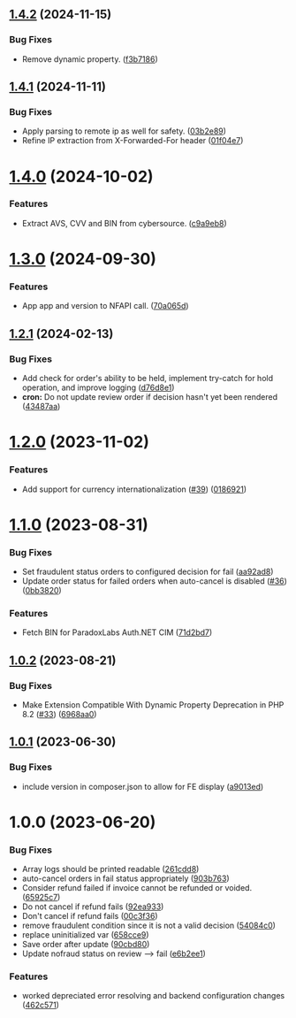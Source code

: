 ## [1.4.2](https://github.com/Nofraud/nofraud_connect/compare/v1.4.1...v1.4.2) (2024-11-15)


### Bug Fixes

* Remove dynamic property. ([f3b7186](https://github.com/Nofraud/nofraud_connect/commit/f3b7186b6acb074ae3ec4938839b21d4730891cd))

## [1.4.1](https://github.com/Nofraud/nofraud_connect/compare/v1.4.0...v1.4.1) (2024-11-11)


### Bug Fixes

* Apply parsing to remote ip as well for safety. ([03b2e89](https://github.com/Nofraud/nofraud_connect/commit/03b2e89f7623b962bce0576bf1150af22c38e747))
* Refine IP extraction from X-Forwarded-For header ([01f04e7](https://github.com/Nofraud/nofraud_connect/commit/01f04e7425ef900da11bfefd79632743535058ef))

# [1.4.0](https://github.com/Nofraud/nofraud_connect/compare/v1.3.0...v1.4.0) (2024-10-02)


### Features

* Extract AVS, CVV and BIN from cybersource. ([c9a9eb8](https://github.com/Nofraud/nofraud_connect/commit/c9a9eb89bc63fef931f6dc22f9725ffc86b3cd74))

# [1.3.0](https://github.com/Nofraud/nofraud_connect/compare/v1.2.1...v1.3.0) (2024-09-30)


### Features

* App app and version to NFAPI call. ([70a065d](https://github.com/Nofraud/nofraud_connect/commit/70a065d32a850a9d2ccf0b1b1a5b38d359cae8e8))

## [1.2.1](https://github.com/Nofraud/nofraud_connect/compare/v1.2.0...v1.2.1) (2024-02-13)


### Bug Fixes

* Add check for order's ability to be held, implement try-catch for hold operation, and improve logging ([d76d8e1](https://github.com/Nofraud/nofraud_connect/commit/d76d8e1483bd7db89d2ef4e5d36fe2123cda512d))
* **cron:** Do not update review order if decision hasn't yet been rendered ([43487aa](https://github.com/Nofraud/nofraud_connect/commit/43487aa5c02bf7a9be7f3bb16aa86c61af130c23))

# [1.2.0](https://github.com/Nofraud/nofraud_connect/compare/v1.1.0...v1.2.0) (2023-11-02)


### Features

* Add support for currency internationalization ([#39](https://github.com/Nofraud/nofraud_connect/issues/39)) ([0186921](https://github.com/Nofraud/nofraud_connect/commit/01869215d33d9675501296d4c30cb28e3b0ae8eb))

# [1.1.0](https://github.com/Nofraud/nofraud_connect/compare/v1.0.2...v1.1.0) (2023-08-31)


### Bug Fixes

* Set fraudulent status orders to configured decision for fail ([aa92ad8](https://github.com/Nofraud/nofraud_connect/commit/aa92ad8e3068e9d9b55d3dbc3e7620bf63829558))
* Update order status for failed orders when auto-cancel is disabled ([#36](https://github.com/Nofraud/nofraud_connect/issues/36)) ([0bb3820](https://github.com/Nofraud/nofraud_connect/commit/0bb3820e3cc4442ea133406a94cdf711f6a7c550))


### Features

* Fetch BIN for ParadoxLabs Auth.NET CIM ([71d2bd7](https://github.com/Nofraud/nofraud_connect/commit/71d2bd746998de7e8ef72f2bed84c61ce8601e2d))

## [1.0.2](https://github.com/Nofraud/nofraud_connect/compare/v1.0.1...v1.0.2) (2023-08-21)


### Bug Fixes

* Make Extension Compatible With Dynamic Property Deprecation in PHP 8.2 ([#33](https://github.com/Nofraud/nofraud_connect/issues/33)) ([6968aa0](https://github.com/Nofraud/nofraud_connect/commit/6968aa004805f60989a6c6970da9e45f08b11a93))

## [1.0.1](https://github.com/Nofraud/nofraud_connect/compare/v1.0.0...v1.0.1) (2023-06-30)


### Bug Fixes

* include version in composer.json to allow for FE display ([a9013ed](https://github.com/Nofraud/nofraud_connect/commit/a9013ed23bc383e7e53871c7c7894f211da10e4b))

# 1.0.0 (2023-06-20)


### Bug Fixes

* Array logs should be printed readable ([261cdd8](https://github.com/Nofraud/nofraud_connect/commit/261cdd815a71ba0e81327945e232539899d989c4))
* auto-cancel orders in fail status appropriately ([903b763](https://github.com/Nofraud/nofraud_connect/commit/903b763d807c12fb7487fca1e4f9ae5378d71062))
* Consider refund failed if invoice cannot be refunded or voided. ([65925c7](https://github.com/Nofraud/nofraud_connect/commit/65925c7e87309e377daaa1b859ec00fb7c2cb10f))
* Do not cancel if refund fails ([92ea933](https://github.com/Nofraud/nofraud_connect/commit/92ea933d15f3ed457790fd8d7b0ae9e1d605b410))
* Don't cancel if refund fails ([00c3f36](https://github.com/Nofraud/nofraud_connect/commit/00c3f360dce31d8903f5309aabebab860f371956))
* remove fraudulent condition since it is not a valid decision ([54084c0](https://github.com/Nofraud/nofraud_connect/commit/54084c0a1bed58ab76d1c465a3f0e836c23a1cc1))
* replace uninitialized var ([658cce9](https://github.com/Nofraud/nofraud_connect/commit/658cce93d97d98c1cc50a68c437c4a1eb7d9a703))
* Save order after update ([90cbd80](https://github.com/Nofraud/nofraud_connect/commit/90cbd80db6fce1a0a500ab350f3021f63d65d5cd))
* Update nofraud status on review --> fail ([e6b2ee1](https://github.com/Nofraud/nofraud_connect/commit/e6b2ee1af3f8a4cea70ab38952a3ab88956d686e))


### Features

* worked depreciated error resolving and backend configuration changes ([462c571](https://github.com/Nofraud/nofraud_connect/commit/462c571804153a3dfe29d3d6566cc7c2846fa1e3))
